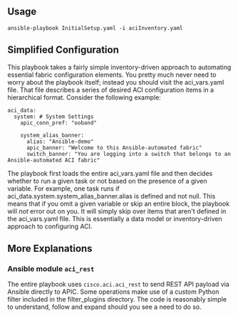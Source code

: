 ## Usage
```
ansible-playbook InitialSetup.yaml -i aciInventory.yaml
```

## Simplified Configuration

This playbook takes a fairly simple inventory-driven approach to automating essential fabric configuration elements.
You pretty much never need to worry about the playbook itself; instead you should visit the aci_vars.yaml file. 
That file describes a series of desired ACI configuration items in a hierarchical format.
Consider the following example:

```
aci_data:
  system: # System Settings
    apic_conn_pref: "ooband"

    system_alias_banner:
      alias: "Ansible-demo"
      apic_banner: "Welcome to this Ansible-automated fabric"
      switch_banner: "You are logging into a switch that belongs to an Ansible-automated ACI fabric"
```

The playbook first loads the entire aci_vars.yaml file and then decides whether to run a given task or not based on the presence of a given variable.
For example, one task runs if aci_data.system.system_alias_banner.alias is defined and not null.
This means that if you omit a given variable or skip an entire block, the playbook will *not* error out on you. It will simply skip over items that aren't defined in the aci_vars.yaml file.
This is essentially a data model or inventory-driven approach to configuring ACI.

## More Explanations

### Ansible module `aci_rest`

The entire playbook uses `cisco.aci.aci_rest` to send REST API payload via Ansible directly to APIC. Some operations make use of a custom Python filter included in the filter_plugins directory.
The code is reasonably simple to understand, follow and expand should you see a need to do so.

